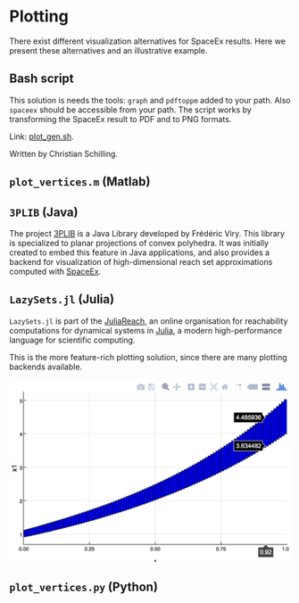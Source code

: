 # Plotting

There exist different visualization alternatives for SpaceEx results. Here we present these alternatives and an illustrative example. 

## Bash script

This solution is needs the tools: `graph` and `pdftoppm` added to your path. Also `spaceex` should be accessible from your path. The script works by transforming the SpaceEx result to PDF and to PNG formats. 

Link: [plot_gen.sh](https://github.com/JuliaReach/ReachabilityBenchmarks/blob/master/models/SLICOT/iss/spaceex.sh). 

Written by Christian Schilling. 

## `plot_vertices.m` (Matlab)




## `3PLIB` (Java)

The project [3PLIB](https://3plib.wordpress.com/) is a Java Library developed
by Frédéric Viry. This library is specialized to planar projections of convex polyhedra. It was initially created to embed this feature in Java applications, and also provides a backend for visualization of high-dimensional reach set approximations computed with [SpaceEx](http://spaceex.imag.fr/).

## `LazySets.jl` (Julia)


`LazySets.jl` is part of the [JuliaReach](https://github.com/juliareach), an online organisation for reachability computations for dynamical systems in [Julia](https://julialang.org/), a modern high-performance language for scientific computing.

This is the more feature-rich plotting solution, since there are many plotting backends available.

![assets/plot_plotly.png](assets/plot_plotly.png)


## `plot_vertices.py` (Python)

